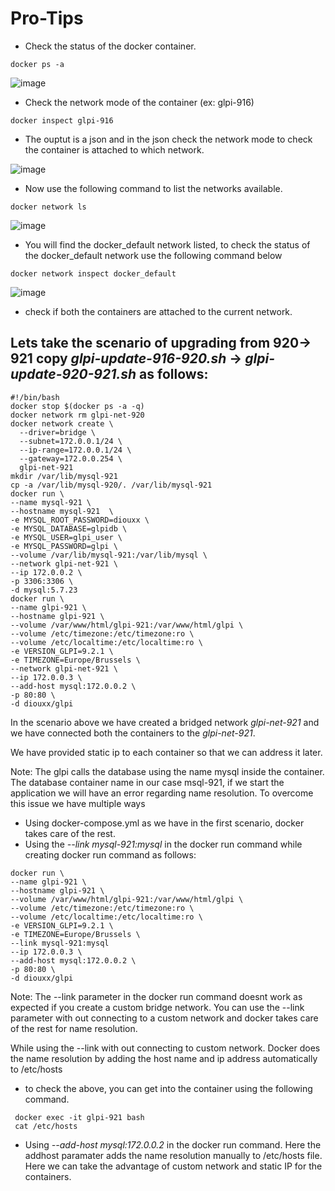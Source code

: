 # Pro-Tips

* Check the status of the docker container.
```
docker ps -a
```
![image](https://user-images.githubusercontent.com/1507737/141952594-96a8c330-c7b2-4204-8e21-51a4d5a0d3e3.png)
* Check the network mode of the container (ex: glpi-916)

```
docker inspect glpi-916
```

* The ouptut is a json and in the json check the network mode to check the container is attached to which network.

![image](https://user-images.githubusercontent.com/1507737/141953392-b41acdc8-f8e8-4e2e-bcf2-9062f4ee3df6.png)
  
* Now use the following command to list the networks available.
```
docker network ls
```
![image](https://user-images.githubusercontent.com/1507737/141953620-cf9744e8-1d4e-4210-800e-1bd698c98f68.png)
  
* You will find the docker_default network listed, to check the status of the docker_default network use the following command below
```
docker network inspect docker_default
```
![image](https://user-images.githubusercontent.com/1507737/141954734-db56bc9d-5716-4d42-83c5-c59c2b2e8b9b.png)
  
* check if both the containers are attached to the current network.

## Lets take the scenario of upgrading from 920-> 921 copy *glpi-update-916-920.sh* -> *glpi-update-920-921.sh* as follows:
```
#!/bin/bash
docker stop $(docker ps -a -q)
docker network rm glpi-net-920
docker network create \
  --driver=bridge \
  --subnet=172.0.0.1/24 \
  --ip-range=172.0.0.1/24 \
  --gateway=172.0.0.254 \
  glpi-net-921
mkdir /var/lib/mysql-921
cp -a /var/lib/mysql-920/. /var/lib/mysql-921
docker run \
--name mysql-921 \
--hostname mysql-921  \
-e MYSQL_ROOT_PASSWORD=diouxx \
-e MYSQL_DATABASE=glpidb \
-e MYSQL_USER=glpi_user \
-e MYSQL_PASSWORD=glpi \
--volume /var/lib/mysql-921:/var/lib/mysql \
--network glpi-net-921 \
--ip 172.0.0.2 \
-p 3306:3306 \
-d mysql:5.7.23
docker run \
--name glpi-921 \
--hostname glpi-921 \
--volume /var/www/html/glpi-921:/var/www/html/glpi \
--volume /etc/timezone:/etc/timezone:ro \
--volume /etc/localtime:/etc/localtime:ro \
-e VERSION_GLPI=9.2.1 \
-e TIMEZONE=Europe/Brussels \
--network glpi-net-921 \
--ip 172.0.0.3 \
--add-host mysql:172.0.0.2 \
-p 80:80 \
-d diouxx/glpi
```
In the scenario above we have created a bridged network *glpi-net-921* and we have connected both the containers to the *glpi-net-921*.

We have provided static ip to each container so that we can address it later.

Note: The glpi calls the database using the name mysql inside the container. The database container name in our case msql-921, if we start the application we will have an error regarding name resolution. To overcome this issue we have multiple ways

- Using docker-compose.yml as we have in the first scenario, docker takes care of the rest.
- Using the *--link mysql-921:mysql* in the docker run command while creating docker run command as follows:
```
docker run \
--name glpi-921 \
--hostname glpi-921 \
--volume /var/www/html/glpi-921:/var/www/html/glpi \
--volume /etc/timezone:/etc/timezone:ro \
--volume /etc/localtime:/etc/localtime:ro \
-e VERSION_GLPI=9.2.1 \
-e TIMEZONE=Europe/Brussels \
--link mysql-921:mysql
--ip 172.0.0.3 \
--add-host mysql:172.0.0.2 \
-p 80:80 \
-d diouxx/glpi
```

Note: The --link parameter in the docker run command doesnt work as expected if you create a custom bridge network. You can use the --link parameter with out connecting to a custom network and docker takes care of the rest for name resolution.

While using the --link with out connecting to custom network. Docker does the name resolution by adding the host name and ip address automatically to /etc/hosts 

- to check the above, you can get into the container using the following command.

```
 docker exec -it glpi-921 bash
 cat /etc/hosts
```
 - Using *--add-host mysql:172.0.0.2* in the docker run command. Here the addhost paramater adds the name resolution manually to /etc/hosts file.
 Here we can take the advantage of custom network and static IP for the containers.
